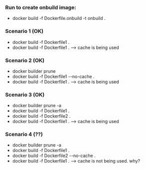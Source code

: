 ### Run to create onbuild image:
* docker build -f Dockerfile.onbuild -t onbuild .

### Scenario 1 (OK)
* docker build -f Dockerfile1 .
* docker build -f Dockerfile1 .
--> cache is being used

### Scenario 2 (OK)
* docker builder prune
* docker build -f Dockerfile1 --no-cache .
* docker build -f Dockerfile1 .
--> cache is being used

### Scenario 3 (OK)
* docker builder prune -a
* docker build -f Dockerfile1 .
* docker build -f Dockerfile2 .
* docker build -f Dockerfile1 .
--> cache is being used

### Scenario 4 (??)
* docker builder prune -a
* docker build -f Dockerfile1 .
* docker build -f Dockerfile2 --no-cache .
* docker build -f Dockerfile1 .
--> cache is not being used. why?